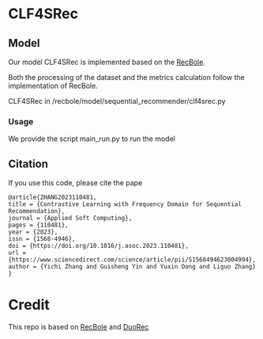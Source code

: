 # CLF4SRec
## Model
Our model CLF4SRec is implemented based on the [RecBole](https://github.com/RUCAIBox/RecBole). 

Both the processing of the dataset and the metrics calculation follow the implementation of RecBole.

CLF4SRec in /recbole/model/sequential_recommender/clf4srec.py
### Usage
We provide the script main_run.py to run the model
## Citation
If you use this code, please cite the pape
```
@article{ZHANG2023110481,
title = {Contrastive Learning with Frequency Domain for Sequential Recommendation},
journal = {Applied Soft Computing},
pages = {110481},
year = {2023},
issn = {1568-4946},
doi = {https://doi.org/10.1016/j.asoc.2023.110481},
url = {https://www.sciencedirect.com/science/article/pii/S1568494623004994},
author = {Yichi Zhang and Guisheng Yin and Yuxin Dong and Liguo Zhang}
}
```
# Credit
This repo is based on [RecBole](https://github.com/RUCAIBox/RecBole) and [DuoRec](https://github.com/RuihongQiu/DuoRec)
